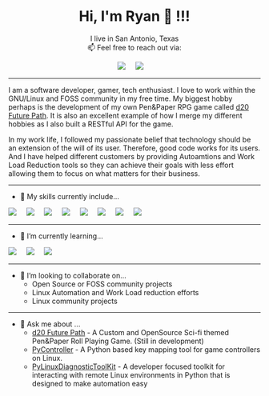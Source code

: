 <h1 align='center'> Hi, I'm Ryan 👋 !!! </h1>

<p align='center'>
  I live in San Antonio, Texas <br> 📫  Feel free to reach out via:
</p>

<p align='center'>
  <a href="https://www.linkedin.com/in/ryan-henrichson-396a3979/"><img src="https://img.shields.io/badge/linkedin-%230077B5.svg?&style=for-the-badge&logo=linkedin&logoColor=white" /></a>&nbsp;&nbsp;&nbsp;&nbsp;
  <a href="mailto:orcephrye@gmail.com"><img src="https://img.shields.io/badge/gmail-%23D14836.svg?&style=for-the-badge&logo=gmail&logoColor=white" /></a>&nbsp;&nbsp;&nbsp;&nbsp;
</p>

---

I am a software developer, gamer, tech enthusiast. I love to work within the GNU/Linux and FOSS community in my free 
time. My biggest hobby perhaps is the development of my own Pen&Paper RPG game called [d20 Future Path](http://d20futurepath.com/index.php?title=FuturePath). It is also an excellent example of how I merge my different hobbies as I also built a RESTful API for the game. 

In my work life, I followed my passionate belief that technology should be an extension of the will of its user. 
Therefore, good code works for its users. And I have helped different customers by providing Autoamtions and Work Load Reduction tools 
so they can achieve their goals with less effort allowing them to focus on what matters for their business.

---
- 🔭 My skills currently include... </p>

<img src="https://img.shields.io/badge/Python-3776AB?style=for-the-badge&logo=python&logoColor=white" />&nbsp;&nbsp;&nbsp;&nbsp;
<img src="https://img.shields.io/badge/Go-00ADD8?style=for-the-badge&logo=go&logoColor=white" />&nbsp;&nbsp;&nbsp;&nbsp;
<img src="https://img.shields.io/badge/JavaScript-323330?style=for-the-badge&logo=javascript&logoColor=F7DF1E" />&nbsp;&nbsp;&nbsp;&nbsp;
<img src="https://img.shields.io/badge/HTML5-E34F26?style=for-the-badge&logo=html5&logoColor=white" />&nbsp;&nbsp;&nbsp;&nbsp;
<img src="https://img.shields.io/badge/C-00599C?style=for-the-badge&logo=c&logoColor=white" />&nbsp;&nbsp;&nbsp;&nbsp;
<img src="https://img.shields.io/badge/C%2B%2B-00599C?style=for-the-badge&logo=c%2B%2B&logoColor=white" />&nbsp;&nbsp;&nbsp;&nbsp;
<img src="https://img.shields.io/badge/MongoDB-4EA94B?style=for-the-badge&logo=mongodb&logoColor=white" />&nbsp;&nbsp;&nbsp;&nbsp;
<img src="https://img.shields.io/badge/Flask-000000?style=for-the-badge&logo=flask&logoColor=white" />&nbsp;&nbsp;&nbsp;&nbsp;


---
- 🌱 I’m currently learning...

<img src="https://img.shields.io/badge/Rust-000000?style=for-the-badge&logo=rust&logoColor=white" />&nbsp;&nbsp;&nbsp;&nbsp;
<img src="https://img.shields.io/badge/ruby-%23CC342D.svg?style=for-the-badge&logo=ruby&logoColor=white" />&nbsp;&nbsp;&nbsp;&nbsp;
<img src="https://img.shields.io/badge/Node.js-43853D?style=for-the-badge&logo=node.js&logoColor=white" />&nbsp;&nbsp;&nbsp;&nbsp;

---
- 👯 I’m looking to collaborate on... 
  - Open Source or FOSS community projects
  - Linux Automation and Work Load reduction efforts
  - Linux community projects
---
- 💬 Ask me about ...
  - [d20 Future Path](http://d20futurepath.com/index.php?title=FuturePath) - A Custom and OpenSource Sci-fi themed Pen&Paper Roll Playing Game. (Still in development)
  - [PyController](https://github.com/orcephrye/PyController) - A Python based key mapping tool for game controllers on Linux.
  - [PyLinuxDiagnosticToolKit](https://github.com/orcephrye/PyLinuxDiagnosticToolKit) - A developer focused toolkit for interacting with remote Linux environments in Python that is designed to make automation easy

<!--
**orcephrye/orcephrye** is a ✨ _special_ ✨ repository because its `README.md` (this file) appears on your GitHub profile.

Here are some ideas to get you started:

- 🔭 I’m currently working on ...
- 🌱 I’m currently learning ...
- 👯 I’m looking to collaborate on ...
- 🤔 I’m looking for help with ...
- 💬 Ask me about ...
- 📫 How to reach me: ...
- 😄 Pronouns: ...
- ⚡ Fun fact: ...
-->
